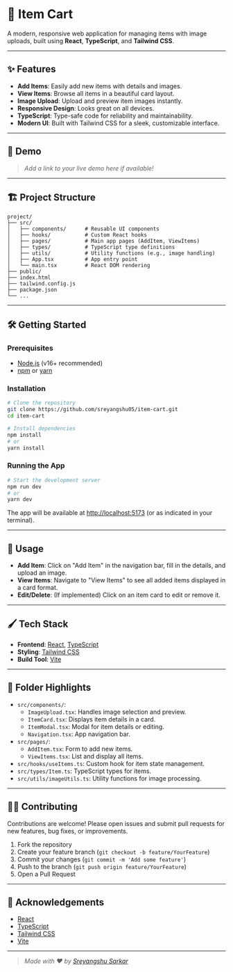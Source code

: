 # 🛒 Item Cart

A modern, responsive web application for managing items with image uploads, built using **React**, **TypeScript**, and **Tailwind CSS**.

---

## ✨ Features

- **Add Items**: Easily add new items with details and images.
- **View Items**: Browse all items in a beautiful card layout.
- **Image Upload**: Upload and preview item images instantly.
- **Responsive Design**: Looks great on all devices.
- **TypeScript**: Type-safe code for reliability and maintainability.
- **Modern UI**: Built with Tailwind CSS for a sleek, customizable interface.

---

## 🚀 Demo

> _Add a link to your live demo here if available!_

---

## 🏗️ Project Structure

```
project/
├── src/
│   ├── components/      # Reusable UI components
│   ├── hooks/           # Custom React hooks
│   ├── pages/           # Main app pages (AddItem, ViewItems)
│   ├── types/           # TypeScript type definitions
│   ├── utils/           # Utility functions (e.g., image handling)
│   ├── App.tsx          # App entry point
│   └── main.tsx         # React DOM rendering
├── public/
├── index.html
├── tailwind.config.js
├── package.json
└── ...
```

---

## 🛠️ Getting Started

### Prerequisites

- [Node.js](https://nodejs.org/) (v16+ recommended)
- [npm](https://www.npmjs.com/) or [yarn](https://yarnpkg.com/)

### Installation

```bash
# Clone the repository
git clone https://github.com/sreyangshu05/item-cart.git
cd item-cart

# Install dependencies
npm install
# or
yarn install
```

### Running the App

```bash
# Start the development server
npm run dev
# or
yarn dev
```

The app will be available at [http://localhost:5173](http://localhost:5173) (or as indicated in your terminal).

---

## 🧩 Usage

- **Add Item**: Click on "Add Item" in the navigation bar, fill in the details, and upload an image.
- **View Items**: Navigate to "View Items" to see all added items displayed in a card format.
- **Edit/Delete**: (If implemented) Click on an item card to edit or remove it.

---

## 🖌️ Tech Stack

- **Frontend**: [React](https://react.dev/), [TypeScript](https://www.typescriptlang.org/)
- **Styling**: [Tailwind CSS](https://tailwindcss.com/)
- **Build Tool**: [Vite](https://vitejs.dev/)

---

## 📂 Folder Highlights

- `src/components/`:  
  - `ImageUpload.tsx`: Handles image selection and preview.
  - `ItemCard.tsx`: Displays item details in a card.
  - `ItemModal.tsx`: Modal for item details or editing.
  - `Navigation.tsx`: App navigation bar.
- `src/pages/`:  
  - `AddItem.tsx`: Form to add new items.
  - `ViewItems.tsx`: List and display all items.
- `src/hooks/useItems.ts`: Custom hook for item state management.
- `src/types/Item.ts`: TypeScript types for items.
- `src/utils/imageUtils.ts`: Utility functions for image processing.

---

## 🧑‍💻 Contributing

Contributions are welcome! Please open issues and submit pull requests for new features, bug fixes, or improvements.

1. Fork the repository
2. Create your feature branch (`git checkout -b feature/YourFeature`)
3. Commit your changes (`git commit -m 'Add some feature'`)
4. Push to the branch (`git push origin feature/YourFeature`)
5. Open a Pull Request

---

## 🙏 Acknowledgements

- [React](https://react.dev/)
- [TypeScript](https://www.typescriptlang.org/)
- [Tailwind CSS](https://tailwindcss.com/)
- [Vite](https://vitejs.dev/)

---

> _Made with ❤️ by [Sreyangshu Sarkar](https://github.com/sreyangshu05)_ 